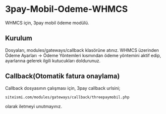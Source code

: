 # 3pay-Mobil-Odeme-WHMCS
WHMCS için, 3pay mobil ödeme modülü.

## Kurulum
Dosyaları, modules/gateways/callback klasörüne atınız.
WHMCS üzerinden Ödeme Ayarları -> Ödeme Yöntemleri kısmından ödeme yöntemini aktif edip, ayarlarına gelerek ilgili kutucukları doldurunuz.


## Callback(Otomatik fatura onaylama)
Callback dosyasının çalışması için, 3pay callback urlsini;

```
siteismi.com/modules/gateways/callback/threepaymobil.php
```

olarak iletmeyi unutmayınız.
